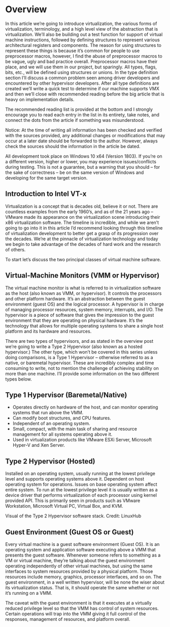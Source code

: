 # Overview
In this article we’re going to introduce virtualization, the various forms of virtualization, terminology, and a high level view of the abstraction that is virtualization. We’ll also be building out a test function for support of virtual machine instructions, followed by defining structures to represent various architectural registers and components. The reason for using structures to represent these things is because it’s common for people to use preprocessor macros, however, I find the abuse of preprocessor macros to be vague, ugly and bad practice overall. Preprocessor macros have their place, and we will use them in our project, but sparingly. All types, flags, bits, etc., will be defined using structures or unions. In the type definition section I’ll discuss a common problem seen among driver developers and encountered by other hypervisor developers. After all type definitions are created we’ll write a quick test to determine if our machine supports VMX and then we’ll close with recommended reading before the big article that is heavy on implementation details.

The recommended reading list is provided at the bottom and I strongly encourage you to read each entry in the list in its entirety, take notes, and connect the dots from the article if something was misunderstood.

Notice: At the time of writing all information has been checked and verified with the sources provided, any additional changes or modifications that may occur at a later date should be forwarded to the author. However, always check the sources should the information in the article be dated.

All development took place on Windows 10 x64 (Version 1803). If you’re on a different version, higher or lower, you may experience issues/conflicts during testing. This is not a guarantee, but a warning that you should – for the sake of correctness – be on the same version of Windows and developing for the same target version.

## Introduction to Intel VT-x
Virtualization is a concept that is decades old, believe it or not. There are countless examples from the early 1960’s, and as of the 21 years ago – VMware made its appearance on the virtualization scene introducing their x86 virtualization software. The timeline is incredible, and while we aren’t going to go into it in this article I’d recommend looking through this timeline of virtualization development to better get a grasp of its progression over the decades. We’re at the pinnacle of virtualization technology and today we begin to take advantage of the decades of hard work and the research of others.

To start let’s discuss the two principal classes of virtual machine software.

 

## Virtual-Machine Monitors (VMM or Hypervisor)
The virtual machine monitor is what is referred to in virtualization software as the host (also known as VMM, or hypervisor). It controls the processors and other platform hardware. It’s an abstraction between the guest environment (guest OS) and the logical processor. A hypervisor is in charge of managing processor resources, system memory, interrupts, and I/O. The hypervisor is a piece of software that gives the impression to the guest environment that they are operating on physical hardware. It’s the technology that allows for multiple operating systems to share a single host platform and its hardware and resources.

There are two types of hypervisors, and as stated in the overview post we’re going to write a Type 2 Hypervisor (also known as a hosted hypervisor.) The other type, which won’t be covered in this series unless doing comparisons, is a Type 1 Hypervisor – otherwise referred to as a native, or baremetal hypervisor. These are incredibly complex and time consuming to write, not to mention the challenge of achieving stability on more than one machine. I’ll provide some information on the two different types below.

## Type 1 Hypervisor (Baremetal/Native)

- Operates directly on hardware of the host, and can monitor operating systems that run above the VMM.
- Can modify boot structures, and CPU features.
- Independent of an operating system.
- Small, compact, with the main task of sharing and resource management for all systems operating above it.
- Used in virtualization products like VMware ESXi Server, Microsoft Hyper-V and Xen Server.

## Type 2 Hypervisor (Hosted)

Installed on an operating system, usually running at the lowest privilege level and supports operating systems above it.
Dependent on host operating system for operations.
Issues on base operating system affect entire system.
To run at the lowest privilege level it is usually written as a device driver that performs virtualization of each processor using kernel provided API.
This is primarily seen in products such as VMware Workstation, Microsoft Virtual PC, Virtual Box, and KVM.


Visual of the Type 2 Hypervisor software stack. Credit: LinuxHub



## Guest Environment (Guest OS or Guest)
Every virtual machine is a guest software environment (Guest OS). It is an operating system and application software executing above a VMM that presents the guest software. Whenever someone refers to something as a VM or virtual machine, they’re talking about the guest environment operating independently of other virtual machines, but using the same interfaces to system resources provided by a physical platform. Those resources include memory, graphics, processor interfaces, and so on. The guest environment, in a well written hypervisor, will be none the wiser about its virtualization status. That is, it should operate the same whether or not it’s running on a VMM.

The caveat with the guest environment is that it executes at a virtually reduced privilege level so that the VMM has control of system resources. Certain operations will trap into the VMM giving it full control of the responses, management of resources, and platform overall.


 
